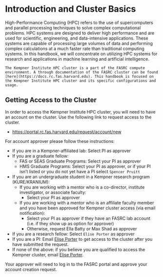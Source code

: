 # Introduction and Cluster Basics

High-Performance Computing (HPC) refers to the use of supercomputers and parallel processing techniques to solve complex computational problems. HPC systems are designed to deliver high performance and are used for scientific, engineering, and data-intensive applications. These systems are capable of processing large volumes of data and performing complex calculations at a much faster rate than traditional computing systems. In this handbook, we will concentrate on utilizing HPC systems for research and applications in machine learning and artificial intelligence.

```{note}
The Kempner Institute HPC cluster is a part of the FASRC compute environment. A through documentation of the FASRC cluster can be found [here](https://docs.rc.fas.harvard.edu). This handbook is focused on the Kempner Institute HPC cluster and its specific configurations and usage.
```


## Getting Access to the Cluster

In order to access the Kempner Institute HPC cluster, you will need to have an account on the cluster. Use the following link to request access to the cluster. 

- https://portal.rc.fas.harvard.edu/request/account/new

For account approver please follow these instructions:

- If you are in a Kempner-affiliated lab: Select PI as approver
- If you are a graduate fellow:
  - FAS or SEAS Graduate Programs: Select your PI as approver
  - HMS Graduate Programs: Select your PI as approver, or if your PI isn’t listed or you do not yet have a PI select `Spencer Pruitt`
- If you are an undergraduate student in a Kempner research program (KURE/KRANIUM):
  - If you are working with a mentor who is a co-director, institute investigator, or associate faculty:
    - Select your PI as approver
  - If you are working with a mentor who is an affiliate faculty member and you have been approved for Kempner cluster access (via email notification):
    - Select your PI as approver if they have an FASRC lab account (i.e. if they show up as option for approver) 
    - Otherwise, request Ella Batty or Max Shad as approver
- If you are a research fellow: Select `Elise Porter` as approver	
- If you are a PI: Email [Elise Porter](mailto:elise_porter@harvard.edu) to get access to the cluster after you have submitted the request. 
- If none of the above: if you believe you are qualified to access the Kempner cluster, email [Elise Porter](mailto:elise_porter@harvard.edu).

Your approver will need to log in to the FASRC portal and approve your account creation request.

